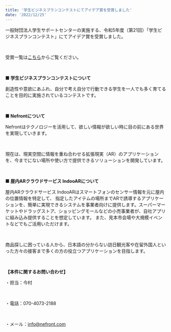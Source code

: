 ```yaml
---
title: '学生ビジネスプランコンテストにてアイデア賞を受賞しました'
date: '2022/12/25'
---
```


一般財団法人学生サポートセンターの実施する、令和5年度（第21回）「学生ビジネスプランコンテスト」にてアイデア賞を受賞しました。

<br />

受賞一覧は[こちら](http://www.gakusei-sc.or.jp/pdf/r3bis_4_1.pdf?221223)からご覧ください。

<br />

<strong>■ 学生ビジネスプランコンテストについて</strong>

創造性や意欲にあふれ、自分で考え自分で行動できる学生を一人でも多く育てることを目的に実施されているコンテストです。

<br />

<strong>■ Nefrontについて</strong>

Nefrontはテクノロジーを活用して、欲しい情報が欲しい時に目の前にある世界を実現していきます。

<br />

現在は、現実空間に情報を重ね合わせる拡張現実（AR）のアプリケーションを、今までにない場所や使い方で提供できるソリューションを開発しています。

<br />

<strong>■ 屋内ARクラウドサービス IndooARについて</strong>

屋内ARクラウドサービス IndooARはスマートフォンのセンサー情報を元に屋内の位置情報を特定して、 指定したアイテムの場所までARで誘導するアプリケーションを、簡単に実現できるシステムを事業者向けに提供します。スーパーマーケットやドラッグストア、ショッピングモールなどの小売事業者が、自社アプリに組み込み提供することを想定しています。 また、見本市会場や大規模イベントなどでもご活用いただけます。

<br />

商品探しに困っている人から、日本語の分からない訪日観光客や在留外国人といった方々の接客まで多くの方の役立つアプリケーションを目指します。

<br />

<strong>【本件に関するお問い合わせ】</strong>

・担当：今村

<br />

・電話：070-4073-2188

<br />

・メール：info@nefront.com
